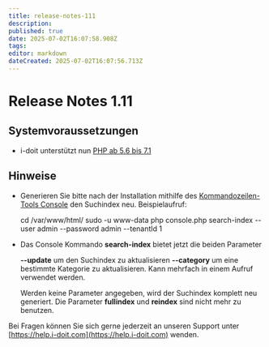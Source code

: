 ```yaml
---
title: release-notes-111
description: 
published: true
date: 2025-07-02T16:07:58.908Z
tags: 
editor: markdown
dateCreated: 2025-07-02T16:07:56.713Z
---
```


# Release Notes 1.11

Systemvoraussetzungen
---------------------

*   i-doit unterstützt nun [PHP ab 5.6 bis 7.1](../../installation/systemvoraussetzungen.md)

Hinweise
--------

*   Generieren Sie bitte nach der Installation mithilfe des [Kommandozeilen-Tools Console](../../automatisierung-und-integration/cli/console/index.md) den Suchindex neu. Beispielaufruf:

    cd /var/www/html/
    sudo -u www-data php console.php search-index --user admin --password admin --tenantId 1

*   Das Console Kommando **search-index** bietet jetzt die beiden Parameter

    **--update** um den Suchindex zu aktualisieren
    **--category** um eine bestimmte Kategorie zu aktualisieren. Kann mehrfach in einem Aufruf verwendet werden.

    Werden keine Parameter angegeben, wird der Suchindex komplett neu generiert. Die Parameter **fullindex** und **reindex** sind nicht mehr zu benutzen.

Bei Fragen können Sie sich gerne jederzeit an unseren Support unter [https://help.i-doit.com](https://help.i-doit.com) wenden.
